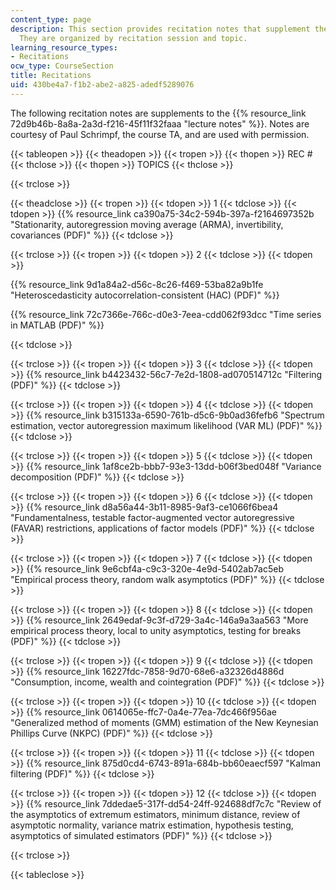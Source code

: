 ```yaml
---
content_type: page
description: This section provides recitation notes that supplement the course notes.
  They are organized by recitation session and topic.
learning_resource_types:
- Recitations
ocw_type: CourseSection
title: Recitations
uid: 430be4a7-f1b2-abe2-a825-adedf5289076
---
```


The following recitation notes are supplements to the {{% resource_link 72d9b46b-8a8a-2a3d-f216-45f11f32faaa "lecture notes" %}}. Notes are courtesy of Paul Schrimpf, the course TA, and are used with permission.

{{< tableopen >}}
{{< theadopen >}}
{{< tropen >}}
{{< thopen >}}
REC #
{{< thclose >}}
{{< thopen >}}
TOPICS
{{< thclose >}}

{{< trclose >}}

{{< theadclose >}}
{{< tropen >}}
{{< tdopen >}}
1
{{< tdclose >}}
{{< tdopen >}}
{{% resource_link ca390a75-34c2-594b-397a-f2164697352b "Stationarity, autoregression moving average (ARMA), invertibility, covariances (PDF)" %}}
{{< tdclose >}}

{{< trclose >}}
{{< tropen >}}
{{< tdopen >}}
2
{{< tdclose >}}
{{< tdopen >}}


{{% resource_link 9d1a84a2-d56c-8c26-f469-53ba82a9b1fe "Heteroscedasticity autocorrelation-consistent (HAC) (PDF)" %}}

{{% resource_link 72c7366e-766c-d0e3-7eea-cdd062f93dcc "Time series in MATLAB (PDF)" %}}


{{< tdclose >}}

{{< trclose >}}
{{< tropen >}}
{{< tdopen >}}
3
{{< tdclose >}}
{{< tdopen >}}
{{% resource_link b4423432-56c7-7e2d-1808-ad070514712c "Filtering (PDF)" %}}
{{< tdclose >}}

{{< trclose >}}
{{< tropen >}}
{{< tdopen >}}
4
{{< tdclose >}}
{{< tdopen >}}
{{% resource_link b315133a-6590-761b-d5c6-9b0ad36fefb6 "Spectrum estimation, vector autoregression maximum likelihood (VAR ML) (PDF)" %}}
{{< tdclose >}}

{{< trclose >}}
{{< tropen >}}
{{< tdopen >}}
5
{{< tdclose >}}
{{< tdopen >}}
{{% resource_link 1af8ce2b-bbb7-93e3-13dd-b06f3bed048f "Variance decomposition (PDF)" %}}
{{< tdclose >}}

{{< trclose >}}
{{< tropen >}}
{{< tdopen >}}
6
{{< tdclose >}}
{{< tdopen >}}
{{% resource_link d8a56a44-3b11-8985-9af3-ce1066f6bea4 "Fundamentalness, testable factor-augmented vector autoregressive (FAVAR) restrictions, applications of factor models (PDF)" %}}
{{< tdclose >}}

{{< trclose >}}
{{< tropen >}}
{{< tdopen >}}
7
{{< tdclose >}}
{{< tdopen >}}
{{% resource_link 9e6cbf4a-c9c3-320e-4e9d-5402ab7ac5eb "Empirical process theory, random walk asymptotics (PDF)" %}}
{{< tdclose >}}

{{< trclose >}}
{{< tropen >}}
{{< tdopen >}}
8
{{< tdclose >}}
{{< tdopen >}}
{{% resource_link 2649edaf-9c3f-d729-3a4c-146a9a3aa563 "More empirical process theory, local to unity asymptotics, testing for breaks (PDF)" %}}
{{< tdclose >}}

{{< trclose >}}
{{< tropen >}}
{{< tdopen >}}
9
{{< tdclose >}}
{{< tdopen >}}
{{% resource_link 16227fdc-7858-9d70-68e6-a32326d4886d "Consumption, income, wealth and cointegration (PDF)" %}}
{{< tdclose >}}

{{< trclose >}}
{{< tropen >}}
{{< tdopen >}}
10
{{< tdclose >}}
{{< tdopen >}}
{{% resource_link 0614065e-ffc7-0a4e-77ea-7dc466f956ae "Generalized method of moments (GMM) estimation of the New Keynesian Phillips Curve (NKPC) (PDF)" %}}
{{< tdclose >}}

{{< trclose >}}
{{< tropen >}}
{{< tdopen >}}
11
{{< tdclose >}}
{{< tdopen >}}
{{% resource_link 875d0cd4-6743-891a-684b-bb60eaecf597 "Kalman filtering (PDF)" %}}
{{< tdclose >}}

{{< trclose >}}
{{< tropen >}}
{{< tdopen >}}
12
{{< tdclose >}}
{{< tdopen >}}
{{% resource_link 7ddedae5-317f-dd54-24ff-924688df7c7c "Review of the asymptotics of extremum estimators, minimum distance, review of asymptotic normality, variance matrix estimation, hypothesis testing, asymptotics of simulated estimators (PDF)" %}}
{{< tdclose >}}

{{< trclose >}}

{{< tableclose >}}